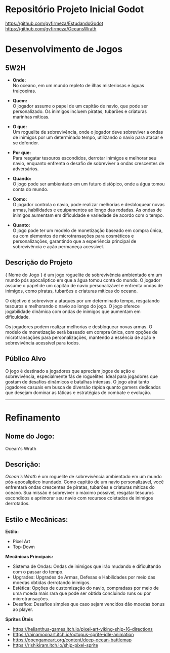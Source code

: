 # Repositório Projeto Inicial Godot
  https://github.com/gvfirmeza/EstudandoGodot
  https://github.com/gvfirmeza/OceansWrath

# Desenvolvimento de Jogos

## 5W2H

-   **Onde:**  
    No oceano, em um mundo repleto de ilhas misteriosas e águas traiçoeiras.
    
-   **Quem:**  
    O jogador assume o papel de um capitão de navio, que pode ser personalizado. Os inimigos incluem piratas, tubarões e criaturas marinhas míticas.
    
-   **O que:**  
    Um roguelite de sobrevivência, onde o jogador deve sobreviver a ondas de inimigos por um determinado tempo, utilizando o navio para atacar e se defender.
    
-   **Por que:**  
    Para resgatar tesouros escondidos, derrotar inimigos e melhorar seu navio, enquanto enfrenta o desafio de sobreviver a ondas crescentes de adversários.
    
-   **Quando:**  
    O jogo pode ser ambientado em um futuro distópico, onde a água tomou conta do mundo.
    
-   **Como:**  
    O jogador controla o navio, pode realizar melhorias e desbloquear novas armas, habilidades e equipamentos ao longo das rodadas. As ondas de inimigos aumentam em dificuldade e variedade de acordo com o tempo.
    
-   **Quanto:**  
    O jogo pode ter um modelo de monetização baseado em compra única, ou com elementos de microtransações para cosméticos e personalizações, garantindo que a experiência principal de sobrevivência e ação permaneça acessível.

## Descrição do Projeto

{ Nome do Jogo } é um jogo roguelite de sobrevivência ambientado em um mundo pós apocalíptico em que a água tomou conta do mundo. O jogador assume o papel de um capitão de navio personalizável e enfrenta ondas de inimigos, como piratas, tubarões e criaturas míticas do oceano.

O objetivo é sobreviver a ataques por um determinado tempo, resgatando tesouros e melhorando o navio ao longo do jogo. O jogo oferece jogabilidade dinâmica com ondas de inimigos que aumentam em dificuldade.

Os jogadores podem realizar melhorias e desbloquear novas armas. O modelo de monetização será baseado em compra única, com opções de microtransações para personalizações, mantendo a essência de ação e sobrevivência acessível para todos. 

## Público Alvo

O jogo é destinado a jogadores que apreciam jogos de ação e sobrevivência, especialmente fãs de roguelites. Ideal para jogadores que gostam de desafios dinâmicos e batalhas intensas. O jogo atrai tanto jogadores casuais em busca de diversão rápida quanto gamers dedicados que desejam dominar as táticas e estratégias de combate e evolução.

***

# Refinamento

## Nome do Jogo:
Ocean's Wrath

## Descrição:
_Ocean's Wrath_ é um roguelite de sobrevivência ambientado em um mundo pós-apocalíptico inundado. Como capitão de um navio personalizável, você enfrentará ondas crescentes de piratas, tubarões e criaturas míticas do oceano. Sua missão é sobreviver o máximo possível, resgatar tesouros escondidos e aprimorar seu navio com recursos coletados de inimigos derrotados.

## Estilo e Mecânicas:

**Estilo:** 
- Pixel Art
- Top-Down 

**Mecânicas Principais:** 
- Sistema de Ondas: Ondas de inimigos que irão mudando e dificultando com o passar do tempo.
- Upgrades: Upgrades de Armas, Defesas e Habilidades por meio das moedas obtidas derrotando inimigos.
- Estética: Opções de customização do navio, compradass por meio de uma moeda mais rara que pode ser obtida concluindo runs ou por microtransações.
- Desafios: Desafios simples que caso sejam vencidos dão moedas bonus ao player.

**Sprites Úteis**
- https://helianthus-games.itch.io/pixel-art-viking-ship-16-directions
- https://rainamoonart.itch.io/octopus-sprite-idle-animation
- https://opengameart.org/content/deep-ocean-battlemap
- https://rishikiram.itch.io/ship-pixel-sprite

